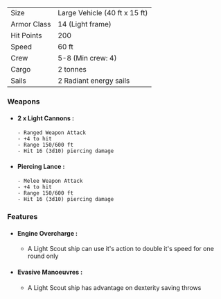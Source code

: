 |             |                               |
| ----------- | ----------------------------- |
| Size        | Large Vehicle (40 ft x 15 ft) |
| Armor Class | 14 (Light frame)              |
| Hit Points  | 200                           |
| Speed       | 60 ft                         |
| Crew        | 5-8 (Min crew: 4)             |
| Cargo       | 2 tonnes                      |
| Sails       | 2 Radiant energy sails        |

### Weapons
- #### 2 x Light Cannons :
	  - Ranged Weapon Attack
	  - +4 to hit
	  - Range 150/600 ft
	  - Hit 16 (3d10) piercing damage
- #### Piercing Lance :
	  - Melee Weapon Attack
	  - +4 to hit
	  - Range 150/600 ft
	  - Hit 16 (3d10) piercing damage

### Features
- #### Engine Overcharge :
	- A Light Scout ship can use it's action to double it's speed for one round only
- #### Evasive Manoeuvres :
	- A Light Scout ship has advantage on dexterity saving throws